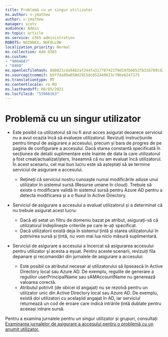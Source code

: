 ```yaml
---
title: Problemă cu un singur utilizator
ms.author: v-jmathew
author: v-jmathew
manager: scotv
audience: Admin
ms.topic: article
ms.service: o365-administration
ROBOTS: NOINDEX, NOFOLLOW
localization_priority: Normal
ms.collection: Adm_O365
ms.custom:
- "9004687"
- "8469"
ms.openlocfilehash: 8d8821cda94b2af244fa317707421f9d197b6052fb316789cd286ea8b4adf19e
ms.sourcegitcommit: b5f7da89a650d2915dc652449623c78be6247175
ms.translationtype: MT
ms.contentlocale: ro-RO
ms.lasthandoff: 08/05/2021
ms.locfileid: "53960163"
---
```

# <a name="problem-with-single-user"></a>Problemă cu un singur utilizator

- Este posibil ca utilizatorul să nu fi avut acces asigurat deoarece serviciul nu a avut ocazia încă să evalueze utilizatorul. Revizuiți instrucțiunile pentru timpul de asigurare a accesului, precum și bara de progres de pe pagina de configurare a accesului. Dacă starea constantă specificată în secțiunea de detalii suplimentare este înainte de data la care utilizatorul a fost creat/actualizat/șters, înseamnă că nu am evaluat încă utilizatorul. În acest scenariu, cel mai bun lucru este să așteptați să se termine serviciul de asigurare a accesului.

  - Rețineți că serviciul nostru cunoaște numai modificările aduse unui utilizator în sistemul sursă (Resurse umane în cloud). Trebuie să existe o modificare validă în sistemul sursă pentru Azure AD pentru a detecta modificarea și a o fluxul în Active Directory.
- Serviciul de asigurare a accesului a evaluat utilizatorul și a determinat că nu trebuie asigurat acest lucru:
  - Dacă ați setat un filtru de domeniu bazat pe atribut, asigurați-vă că utilizatorul îndeplinește criteriile pe care le-ați specificat.
  - Dacă utilizatorii există deja în sistemul țintă și starea utilizatorului în potrivirea sursă și țintă, nu vom mai lua nicio măsură suplimentară.
- Serviciul de asigurare a accesului a încercat să asigurarea accesului pentru utilizator și acesta a eșuat. Pentru aceste scenarii, revizuiți fila depanare și recomandări din jurnalele de asigurare a accesului:
  - Este posibil ca atributul necesar al utilizatorului să lipsească în Active Directory local sau Azure AD. De exemplu, regulile de generare a regulilor userPrincipalName sau sAMAccountName nu generează valoarea corectă.
  - Atributul potrivit (de obicei id angajat) nu se rezolvă pentru un utilizator unic din Active Directory local sau Azure AD. De exemplu, există doi utilizatori cu acelașiid angajat în AD, iar serviciul returnează un cod de eroare care indică intrările țintă dublate pentru aceeași intrare sursă.

Pentru a examina jurnalele pentru un singur utilizator și grupuri, consultați [Examinarea jurnalelor de asigurare a accesului pentru o problemă cu un anumit utilizator.](https://docs.microsoft.com/azure/active-directory/reports-monitoring/concept-provisioning-logs)

